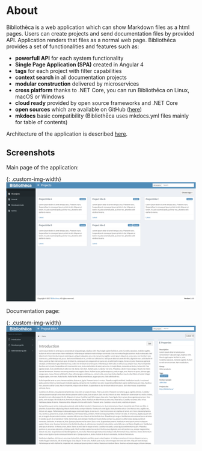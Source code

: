 ﻿# About

Bibliothēca is a web application which can show Markdown files as a html pages. Users can create projects and send documentation files by provided API. Application renders that files as a normal web page. Bibliothēca provides a set of functionalities and features such as:

 - **powerfull API** for each system functionality
 - **Single Page Application (SPA)** created in Angular 4
 - **tags** for each project with filter capabilities
 - **context search** in all documentation projects
 - **modular construction** delivered by microservices
 - **cross platform** thanks to .NET Core, you can run Bibliothēca on Linux, macOS or Windows
 - **cloud ready** provided by open source frameworks and .NET Core
 - **open sources** which are available on GitHub ([here](https://github.com/BibliothecaTeam))
 - **mkdocs** basic compatibility (Bibliothēca uses mkdocs.yml files mainly for table of contents)

Architecture of the application is described [here](/architecture.html).

## Screenshots

Main page of the application:

{: .custom-img-width}
![Screen main](images/screen01.png) 

Documentation page:

{: .custom-img-width}
![Screen documentation](images/screen02.png)

